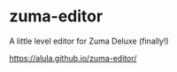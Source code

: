 # zuma-editor

A little level editor for Zuma Deluxe (finally!)

https://alula.github.io/zuma-editor/
